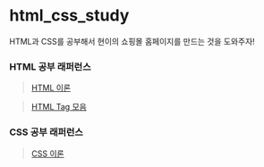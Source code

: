 # html_css_study

HTML과 CSS를 공부해서 현이의 쇼핑몰 홈페이지를 만드는 것을 도와주자!

### HTML 공부 래퍼런스

> [HTML 이론](http://tcpschool.com/html/intro)

> [HTML Tag 모음](http://tcpschool.com/html-tags/intro)

### CSS 공부 래퍼런스

> [CSS 이론](http://tcpschool.com/css/intro)
